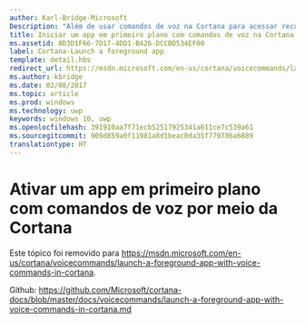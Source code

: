 ```yaml
---
author: Karl-Bridge-Microsoft
Description: "Além de usar comandos de voz na Cortana para acessar recursos do sistema, você também pode usar comandos de voz por meio da Cortana para iniciar um aplicativo em primeiro plano e especificar uma ação ou um comando para ser executado dentro do aplicativo."
title: Iniciar um app em primeiro plano com comandos de voz na Cortana
ms.assetid: 8D3D1F66-7D17-4DD1-B426-DCCBD534EF00
label: Cortana-Launch a foreground app
template: detail.hbs
redirect_url: https://msdn.microsoft.com/en-us/cortana/voicecommands/launch-a-foreground-app-with-voice-commands-in-cortana
ms.author: kbridge
ms.date: 02/08/2017
ms.topic: article
ms.prod: windows
ms.technology: uwp
keywords: windows 10, uwp
ms.openlocfilehash: 391910aa7f71ecb52517925341a611ce7c539a61
ms.sourcegitcommit: 909d859a0f11981a8d1beac0da35f779786a6889
translationtype: HT
---
```

# <a name="activate-a-foreground-app-with-voice-commands-through-cortana"></a>Ativar um app em primeiro plano com comandos de voz por meio da Cortana

Este tópico foi removido para https://msdn.microsoft.com/en-us/cortana/voicecommands/launch-a-foreground-app-with-voice-commands-in-cortana.

Github: https://github.com/Microsoft/cortana-docs/blob/master/docs/voicecommands/launch-a-foreground-app-with-voice-commands-in-cortana.md
